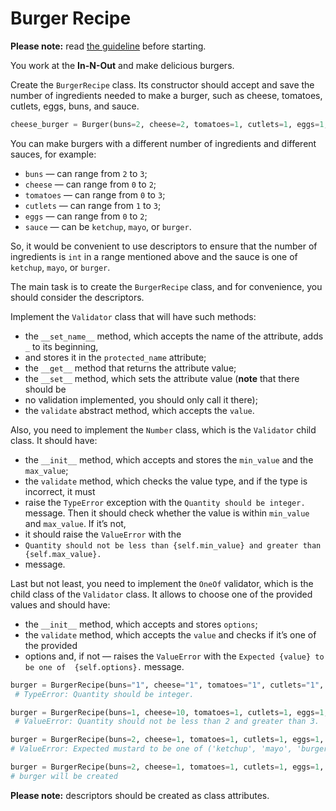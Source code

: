 # Burger Recipe

**Please note:** read [the guideline](https://github.com/mate-academy/py-task-guideline/blob/main/README.md)
before starting.

You work at the **In-N-Out** and make delicious burgers. 

Create the `BurgerRecipe` class. Its constructor should accept and save the number of 
ingredients needed to make a burger, such as cheese, tomatoes, cutlets, eggs, buns, and sauce.

```python
cheese_burger = Burger(buns=2, cheese=2, tomatoes=1, cutlets=1, eggs=1, sauce="ketchup")
```

You can make burgers with a different number of ingredients and different sauces, for example:

- `buns` — can range from `2` to `3`;
- `cheese` — can range from `0` to `2`;
- `tomatoes` — can range from `0` to `3`;
- `cutlets` — can range from `1` to `3`;
- `eggs` — can range from `0` to `2`;
- `sauce` — can be `ketchup`, `mayo`, or `burger`.

So, it would be convenient to use descriptors to ensure that the number of ingredients 
is `int` in a range mentioned above 
and the sauce is one of `ketchup`, `mayo`, or `burger`.

The main task is to create the `BurgerRecipe` class, and for convenience, you should 
consider the descriptors.

Implement the `Validator` class that will have such methods:

- the `__set_name__` method, which accepts the name of the attribute, adds `_` to its beginning,
- and stores it in the `protected_name` attribute;
- the `__get__` method that returns the attribute value;
- the `__set__` method, which sets the attribute value (**note** that there should be 
- no validation implemented, you should only call it there);
- the `validate` abstract method, which accepts the `value`.

Also, you need to implement the `Number` class, which is the `Validator` child class. It 
should have:

- the `__init__` method, which accepts and stores the `min_value` and the `max_value`;
- the `validate` method, which checks the value type, and if the type is incorrect, it must 
- raise the `TypeError` exception with the `Quantity should be integer.` message.
Then it should check whether the value is within `min_value` and `max_value`. If it’s not, 
- it should raise the `ValueError` with the 
- `Quantity should not be less than {self.min_value} and greater than {self.max_value}.` 
- message.

Last but not least, you need to implement the `OneOf` validator, which is the child class of 
the `Validator` class. It allows to choose one of the provided values and should have:
- the `__init__` method, which accepts and stores `options`;
- the `validate` method, which accepts the `value` and checks if it’s one of the provided 
- options and, if not — raises the `ValueError` with the `Expected {value} to be one of 
{self.options}.` message.

```python
burger = BurgerRecipe(buns="1", cheese="1", tomatoes="1", cutlets="1", eggs="1", sauce="mayo")
 # TypeError: Quantity should be integer.

burger = BurgerRecipe(buns=1, cheese=10, tomatoes=1, cutlets=1, eggs=1, sauce="mayo")
 # ValueError: Quantity should not be less than 2 and greater than 3.

burger = BurgerRecipe(buns=2, cheese=1, tomatoes=1, cutlets=1, eggs=1, sauce="mustard") 
# ValueError: Expected mustard to be one of ('ketchup', 'mayo', 'burger').

burger = BurgerRecipe(buns=2, cheese=1, tomatoes=1, cutlets=1, eggs=1, sauce="ketchup")
# burger will be created
```

**Please note:** descriptors should be created as class attributes.
